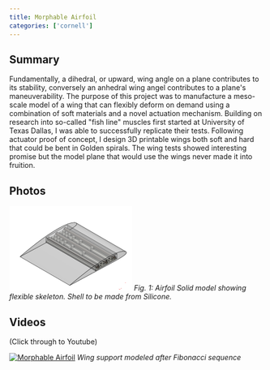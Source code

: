 ```yaml
---
title: Morphable Airfoil
categories: ['cornell']
---
```


## Summary

Fundamentally, a dihedral, or upward, wing angle on a plane contributes to its stability, conversely an anhedral wing angel contributes to a plane's maneuverability. The purpose of this project was to manufacture a meso-scale model of a wing that can flexibly deform on demand using a combination of soft materials and a novel actuation mechanism. Building on research into so-called "fish line" muscles first started at University of Texas Dallas, I was able to successfully replicate their tests. Following actuator proof of concept, I design 3D printable wings both soft and hard that could be bent in Golden spirals. The wing tests showed interesting promise but the model plane that would use the wings never made it into fruition.

## Photos
![](img1.png)
*Fig. 1: Airfoil Solid model showing flexible skeleton. Shell to be made from Silicone.*

## Videos
(Click through to Youtube)

[![Morphable Airfoil](http://img.youtube.com/vi/WSTw8pgNREs/0.jpg)](http://www.youtube.com/watch?v=WSTw8pgNREs "Flexible wing skeleton actuation")
*Wing support modeled after Fibonacci sequence*
